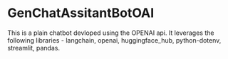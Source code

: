 # GenChatAssitantBotOAI
This is a plain chatbot devloped using the OPENAI api. It leverages the following libraries - langchain, openai, huggingface_hub, python-dotenv, streamlit, pandas.
